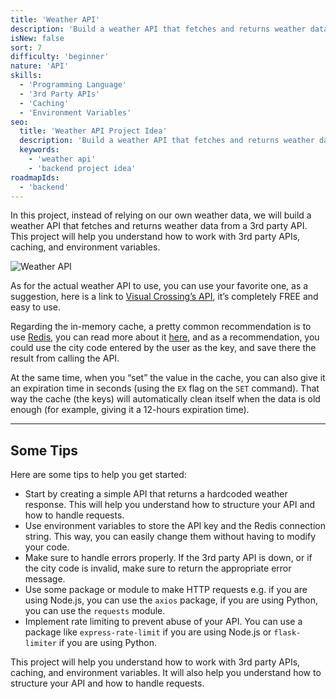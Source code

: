 ```yaml
---
title: 'Weather API'
description: 'Build a weather API that fetches and returns weather data.'
isNew: false
sort: 7
difficulty: 'beginner'
nature: 'API'
skills:
  - 'Programming Language'
  - '3rd Party APIs'
  - 'Caching'
  - 'Environment Variables'
seo:
  title: 'Weather API Project Idea'
  description: 'Build a weather API that fetches and returns weather data from a 3rd party API.'
  keywords:
    - 'weather api'
    - 'backend project idea'
roadmapIds:
  - 'backend'
---
```


In this project, instead of relying on our own weather data, we will build a weather API that fetches and returns weather data from a 3rd party API. This project will help you understand how to work with 3rd party APIs, caching, and environment variables.

![Weather API](https://assets.roadmap.sh/guest/weather-api-f8i1q.png)

As for the actual weather API to use, you can use your favorite one, as a suggestion, here is a link to [Visual Crossing’s API](https://www.visualcrossing.com/weather-api), it’s completely FREE and easy to use.

Regarding the in-memory cache, a pretty common recommendation is to use [Redis](https://redis.io/), you can read more about it [here](https://redis.io/docs/manual/client-side-caching/), and as a recommendation, you could use the city code entered by the user as the key, and save there the result from calling the API.

At the same time, when you “set” the value in the cache, you can also give it an expiration time in seconds (using the `EX` flag on the `SET` command). That way the cache (the keys) will automatically clean itself when the data is old enough (for example, giving it a 12-hours expiration time).

<hr />

## Some Tips

Here are some tips to help you get started:

- Start by creating a simple API that returns a hardcoded weather response. This will help you understand how to structure your API and how to handle requests.
- Use environment variables to store the API key and the Redis connection string. This way, you can easily change them without having to modify your code.
- Make sure to handle errors properly. If the 3rd party API is down, or if the city code is invalid, make sure to return the appropriate error message.
- Use some package or module to make HTTP requests e.g. if you are using Node.js, you can use the `axios` package, if you are using Python, you can use the `requests` module.
- Implement rate limiting to prevent abuse of your API. You can use a package like `express-rate-limit` if you are using Node.js or `flask-limiter` if you are using Python.

This project will help you understand how to work with 3rd party APIs, caching, and environment variables. It will also help you understand how to structure your API and how to handle requests.
